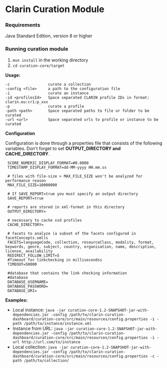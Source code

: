# Clarin Curation Module

### Requirements

Java Standard Edition, version 8 or higher
 
### Running curation module
 
 1. `mvn install` in the working directory
 2. `cd curation-core/target`
 
   **Usage:**
```
-c                 curate a collection
-config <file>     a path to the configuration file
-i                 curate an instance
-id <profilesId>   Space separated CLARIN profile IDs in format: clarin.eu:cr1:p_xxx
-p                 curate a profile
-path <path>       Space separated paths to file or folder to be curated
-url <url>         Space separated urls to profile or instance to be curated
```             

 **Configuration**
 
 Configuration is done through a properties file that consists of the following variables. Don't forget to set **OUTPUT_DIRECTORY and CACHE_DIRECTORY**.
 
 ```
  SCORE_NUMERIC_DISPLAY_FORMAT=#0.0000
  TIMESTAMP_DISPLAY_FORMAT=dd-MM-yyyy HH.mm.ss
  
  # files with file-size > MAX_FILE_SIZE won't be analyzed for performance reason
  MAX_FILE_SIZE=10000000
  
  # If SAVE_REPORT=true you must specify an output directory
  SAVE_REPORT=true
  
  # reports are stored in xml-format in this directory
  OUTPUT_DIRECTORY=
  
  # necessary to cache xsd profiles
  CACHE_DIRECTORY=
  
  # facets to analyze (a subset of the facets configured in facetConcepts.xml)s
  FACETS=languageCode, collection, resourceClass, modality, format, keywords, genre, subject, country, organisation, name, description, license, availability
  REDIRECT_FOLLOW_LIMIT=5
  #Timeout for linkchecking in millisecondss
  TIMEOUT=50000

  #database that contains the link checking information
  #database
  DATABASE_USERNAME=
  DATABASE_PASSWORD=
  DATABASE_URI=

 ```

  **Examples:**
  
 - Local instance: `java -jar curation-core-1.2-SNAPSHOT-jar-with-dependencies.jar -config /path/to/clarin-curation-dashboard/curation-core/src/main/resources/config.properties -i -path /path/to/instance/instance.xml`
 - Instance from URL: `java -jar curation-core-1.2-SNAPSHOT-jar-with-dependencies.jar -config /path/to/clarin-curation-dashboard/curation-core/src/main/resources/config.properties -i -url http://url.com/to/instance`
 - Local collection: `java -jar curation-core-1.2-SNAPSHOT-jar-with-dependencies.jar -config /path/to/clarin-curation-dashboard/curation-core/src/main/resources/config.properties -c -path /path/to/collection/`
